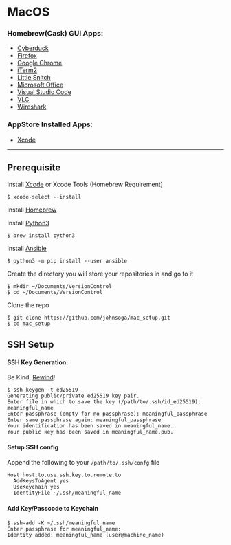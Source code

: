 # MacOS

### Homebrew(Cask) GUI Apps:
- [Cyberduck](https://cyberduck.io/)
- [Firefox](https://www.mozilla.org/en-US/firefox/)
- [Google Chrome](https://www.google.com/chrome/)
- [iTerm2](https://www.iterm2.com/)
- [Little Snitch](https://www.obdev.at/products/littlesnitch/index.html)
- [Microsoft Office](https://products.office.com/en-us/mac/microsoft-office-for-mac)
- [Visual Studio Code](https://code.visualstudio.com/)
- [VLC](https://www.videolan.org/vlc/index.html)
- [Wireshark](https://www.wireshark.org/)

### AppStore Installed Apps:
- [Xcode](https://apps.apple.com/us/app/xcode/id497799835)

***

## Prerequisite
Install [Xcode](https://itunes.apple.com/us/app/xcode/id497799835) or Xcode Tools (Homebrew Requirement)

```
$ xcode-select --install
```
Install [Homebrew](https://docs.brew.sh/Installation)

Install [Python3](https://www.python.org/)
```
$ brew install python3
```

Install [Ansible](https://www.ansible.com/)
```
$ python3 -m pip install --user ansible
```

Create the directory you will store your repositories in and go to it
```
$ mkdir ~/Documents/VersionControl
$ cd ~/Documents/VersionControl
```

Clone the repo
```
$ git clone https://github.com/johnsoga/mac_setup.git
$ cd mac_setup
```

## SSH Setup
#### SSH Key Generation:
Be Kind, [Rewind](https://www.ssh.com/ssh/keygen)!

```
$ ssh-keygen -t ed25519
Generating public/private ed25519 key pair.
Enter file in which to save the key (/path/to/.ssh/id_ed25519): meaningful_name
Enter passphrase (empty for no passphrase): meaningful_passphrase
Enter same passphrase again: meaningful_passphrase
Your identification has been saved in meaningful_name.
Your public key has been saved in meaningful_name.pub.
```

#### Setup SSH config
Append the following to your `/path/to/.ssh/confg` file
```
Host host.to.use.ssh.key.to.remote.to
  AddKeysToAgent yes
  UseKeychain yes
  IdentityFile ~/.ssh/meaningful_name
```

#### Add Key/Passcode to Keychain
```
$ ssh-add -K ~/.ssh/meaningful_name
Enter passphrase for meaningful_name:
Identity added: meaningful_name (user@machine_name)
```
